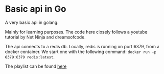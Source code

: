 # Basic api in Go

A very basic api in golang.

Mainly for learning purposes. The code here closely follows a youtube tutorial by Net Ninja and dreamsofcode.

The api connects to a redis db. Locally, redis is running on port 6379, from a docker container.
We start one with the following command: `docker run -p 6379:6379 redis:latest`.

The playlist can be found [here](https://www.youtube.com/playlist?list=PL4cUxeGkcC9iImF8w9FbFOc2UntutL9Wv)
